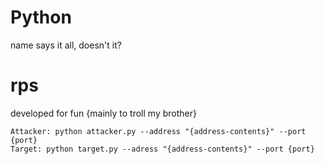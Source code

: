 # Python
name says it all, doesn't it?



<h1>rps</h1>
developed for fun {mainly to troll my brother}
<br>

```
Attacker: python attacker.py --address "{address-contents}" --port {port}
Target: python target.py --adress "{address-contents}" --port {port}
```
